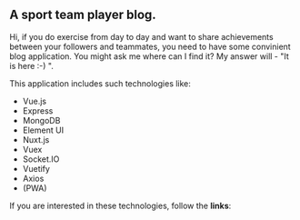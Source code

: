 ## A sport team player blog.

Hi, if you do exercise from day to day and want to share achievements between your followers and teammates, you need to have some convinient blog application. You might ask me where can I find it? My answer will - "It is here :-) ".

This application includes such technologies like:

- Vue.js
- Express
- MongoDB
- Element UI
- Nuxt.js
- Vuex
- Socket.IO
- Vuetify
- Axios
- (PWA)

If you are interested in these technologies, follow the **links**: